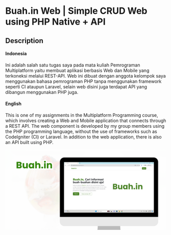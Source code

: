 # Buah.in Web | Simple CRUD Web using PHP Native + API

## Description

#### Indonesia
Ini adalah salah satu tugas saya pada mata kuliah Pemrograman Multiplatform yaitu membuat aplikasi berbasis Web dan Mobile yang terkoneksi melalui REST-API. Web ini dibuat dengan anggota kelompok saya menggunakan bahasa pemrograman PHP tanpa menggunakan framework seperti CI ataupun Laravel, selain web disini juga terdapat API yang dibangun menggunakan PHP juga.

#### English
This is one of my assignments in the Multiplatform Programming course, which involves creating a Web and Mobile application that connects through a REST API. The web component is developed by my group members using the PHP programming language, without the use of frameworks such as CodeIgniter (CI) or Laravel. In addition to the web application, there is also an API built using PHP.

![Buah Thumbnail](img/Buah.in%20Thumbnail.png)

